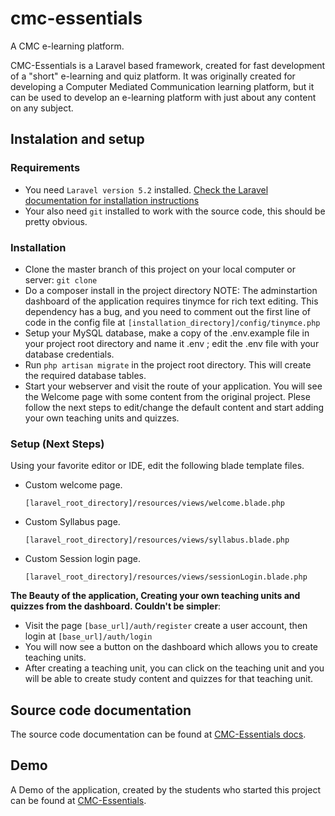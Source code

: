 # cmc-essentials
A CMC e-learning platform.


CMC-Essentials is a Laravel based framework, created for fast development of a "short" e-learning and quiz platform.
It was originally created for developing a Computer Mediated Communication learning platform, but it can be used to develop an e-learning platform with just about any content on any subject.

## Instalation and setup

### Requirements
* You need `Laravel version 5.2` installed. [Check the Laravel documentation for installation instructions](https://laravel.com/docs/5.2)
* Your also need `git` installed to work with the source code, this should be pretty obvious.

### Installation
* Clone the master branch of this project on your local computer or server:
`git clone `
* Do a composer install in the project directory
NOTE: The adminstartion dashboard of the application requires tinymce for rich text editing. This dependency has a bug, and you need to comment out the first line of code in the config file at `[installation_directory]/config/tinymce.php`
* Setup your MySQL database, make a copy of the .env.example file in your project root directory and name it .env ; edit the .env file with your database credentials.
* Run `php artisan migrate` in the project root directory. This will create the required database tables.
* Start your webserver and visit the route of your application.
You will see the Welcome page with some content from the original project. Plese follow the next steps to edit/change the default content and start adding your own teaching units and quizzes.

### Setup (Next Steps)
Using your favorite editor or IDE, edit the following blade template files.
* Custom welcome page.
  
    `[laravel_root_directory]/resources/views/welcome.blade.php`


* Custom Syllabus page.

    `[laravel_root_directory]/resources/views/syllabus.blade.php`


* Custom Session login page.

    `[laravel_root_directory]/resources/views/sessionLogin.blade.php`

__The Beauty of the application, Creating your own teaching units and quizzes from the dashboard. Couldn't be simpler__:
* Visit the page `[base_url]/auth/register` create a user account, then login at `[base_url]/auth/login`
* You will now see a button on the dashboard which allows you to create teaching units.
* After creating a teaching unit, you can click on the teaching unit and you will be able to create study content and quizzes for that teaching unit.

## Source code documentation
The source code documentation can be found at [CMC-Essentials docs](http://msem-rc.clappi.de/docs).

## Demo
A Demo of the application, created by the students who started this project can be found at [CMC-Essentials](http://msem-rc.clappi.de).
